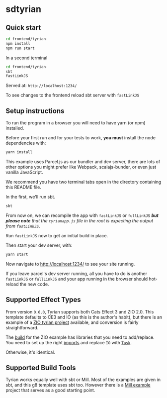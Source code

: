 # sdtyrian

## Quick start

```sh
cd frontend/tyrian
npm install
npm run start
```

In a second terminal

```sh
cd frontend/tyrian
sbt
fastLinkJS
```

Served at: `http://localhost:1234/`

To see changes to the frontend reload sbt server with `fastLinkJS`

## Setup instructions

To run the program in a browser you will need to have yarn (or npm) installed.

Before your first run and for your tests to work, **you must** install the node dependencies with:

```sh
yarn install
```

This example uses Parcel.js as our bundler and dev server, there are lots of other options you might prefer like Webpack, scalajs-bunder, or even just vanilla JavaScript.

We recommend you have two terminal tabs open in the directory containing this README file.

In the first, we'll run sbt.

```sh
sbt
```

From now on, we can recompile the app with `fastLinkJS` or `fullLinkJS` _**but please note** that the `tyrianapp.js` file in the root is expecting the output from `fastLinkJS`_.

Run `fastLinkJS` now to get an initial build in place.

Then start your dev server, with:

```sh
yarn start
```

Now navigate to [http://localhost:1234/](http://localhost:1234/) to see your site running.

If you leave parcel's dev server running, all you have to do is another `fastLinkJS` or `fullLinkJS` and your app running in the browser should hot-reload the new code.

## Supported Effect Types

From version `0.6.0`, Tyrian supports both Cats Effect 3 and ZIO 2.0. This template defaults to CE3 and IO (as this is the author's habit), but there is an example of a [ZIO tyrian project](https://github.com/PurpleKingdomGames/tyrian/blob/main/examples) available, and conversion is fairly straightforward.

The [build](https://github.com/PurpleKingdomGames/tyrian/blob/main/examples/build.sbt#L153) for the ZIO example has libraries that you need to add/replace. You need to set up the right [imports](https://github.com/PurpleKingdomGames/tyrian/blob/main/examples/zio/src/main/scala/example/Main.scala#L6) and replace `IO` with [`Task`](https://github.com/PurpleKingdomGames/tyrian/blob/main/examples/zio/src/main/scala/example/Main.scala#L13).

Otherwise, it's identical.

## Supported Build Tools

Tyrian works equally well with sbt or Mill. Most of the examples are given in sbt, and this g8 template uses sbt too. However there is a [Mill example](https://github.com/PurpleKingdomGames/tyrian/tree/main/examples/mill) project that serves as a good starting point.
